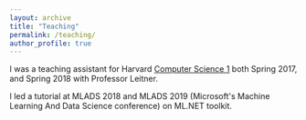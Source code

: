 ```yaml
---
layout: archive
title: "Teaching"
permalink: /teaching/
author_profile: true
---
```


I was a teaching assistant for Harvard [Computer Science 1](http://fas.harvard.edu/~cs1/no1.cs1.2016.pdf) both Spring 2017, and Spring 2018 with Professor Leitner.

I led a tutorial at MLADS 2018 and MLADS 2019 (Microsoft's Machine Learning And Data Science conference) on ML.NET toolkit.